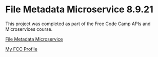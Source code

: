 # File Metadata Microservice 8.9.21
This project was completed as part of the Free Code Camp APIs and Microservices course.

[File Metadata Microservice](https://www.freecodecamp.org/learn/apis-and-microservices/apis-and-microservices-projects/file-metadata-microservice)

[My FCC Profile](https://www.freecodecamp.org/jschref)